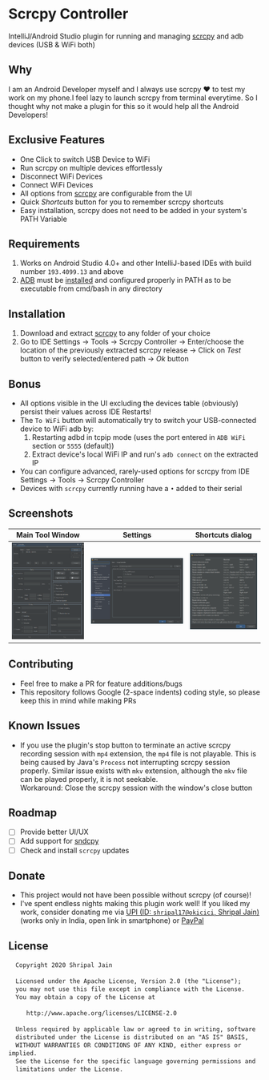 # Scrcpy Controller
IntelliJ/Android Studio plugin for running and managing [scrcpy](https://github.com/Genymobile/scrcpy) and adb devices (USB & WiFi both)

## Why
I am an Android Developer myself and I always use scrcpy ❤ to test my work on my phone.I feel lazy to launch scrcpy from terminal everytime. So I thought why not make a plugin for this so it would help all the Android
 Developers!

## Exclusive Features
- One Click to switch USB Device to WiFi
- Run scrcpy on multiple devices effortlessly
- Disconnect WiFi Devices
- Connect WiFi Devices
- All options from [scrcpy](https://github.com/Genymobile/scrcpy) are configurable from the UI
- Quick *Shortcuts* button for you to remember scrcpy shortcuts
- Easy installation, scrcpy does not need to be added in your system's PATH Variable

## Requirements
1. Works on Android Studio 4.0+ and other IntelliJ-based IDEs with build number `193.4099.13` and above 
2. [ADB](https://developer.android.com/studio/releases/platform-tools) must be [installed](https://www.xda-developers.com/adb-fastboot-any-directory-windows-linux/) and configured
 properly in PATH as
 to be executable from cmd/bash in any directory

## Installation
1. Download and extract [scrcpy]() to any folder of your choice
2. Go to IDE Settings -> Tools -> Scrcpy Controller -> Enter/choose the location of the previously extracted scrcpy release -> Click on *Test* button to verify selected/entered path -> *Ok* button

## Bonus
- All options visible in the UI excluding the devices table (obviously) persist their values across IDE Restarts!
- The `To WiFi` button will automatically try to switch your USB-connected device to WiFi adb by:
    1. Restarting adbd in tcpip mode (uses the port entered in `ADB WiFi` section or `5555` (default))
    2. Extract device's local WiFi IP and run's `adb connect` on the extracted IP
- You can configure advanced, rarely-used options for scrcpy from IDE Settings -> Tools -> Scrcpy Controller
- Devices with `scrcpy` currently running have a `•` added to their serial

## Screenshots
| Main Tool Window | Settings | Shortcuts dialog |
|----------------|---------------------|-------------------|
| ![Main Tool Window](/screens/main.png?raw=true) | ![Settings](/screens/settings.png?raw=true) | ![Shortcuts Dialog](/screens/shortcuts.png?raw=true) |

## Contributing
- Feel free to make a PR for feature additions/bugs
- This repository follows Google (2-space indents) coding style, so please keep this in mind while making PRs

## Known Issues
- If you use the plugin's stop button to terminate an active scrcpy recording session with `mp4` extension, the `mp4` file is not playable. This is being caused by Java's `Process` not interrupting scrcpy session
 properly. Similar issue exists with `mkv` extension, although the `mkv` file can be played properly, it is not seekable.<br>
 Workaround: Close the scrcpy session with the window's close button

## Roadmap
- [ ] Provide better UI/UX
- [ ] Add support for [sndcpy](https://github.com/rom1v/sndcpy)
- [ ] Check and install `scrcpy` updates 

## Donate
- This project would not have been possible without scrcpy (of course)!
- I've spent endless nights making this plugin work well! If you liked my work, consider donating me via [UPI (ID: `shripal17@okicici`, Shripal Jain)](https://kutt.it/shripal17UPI) (works only in India, open link in smartphone) or [PayPal
](https://paypal.me/shripaul17)

## License

      
      Copyright 2020 Shripal Jain

      Licensed under the Apache License, Version 2.0 (the "License");
      you may not use this file except in compliance with the License.
      You may obtain a copy of the License at
      
         http://www.apache.org/licenses/LICENSE-2.0
      
      Unless required by applicable law or agreed to in writing, software
      distributed under the License is distributed on an "AS IS" BASIS,
      WITHOUT WARRANTIES OR CONDITIONS OF ANY KIND, either express or implied.
      See the License for the specific language governing permissions and
      limitations under the License.
